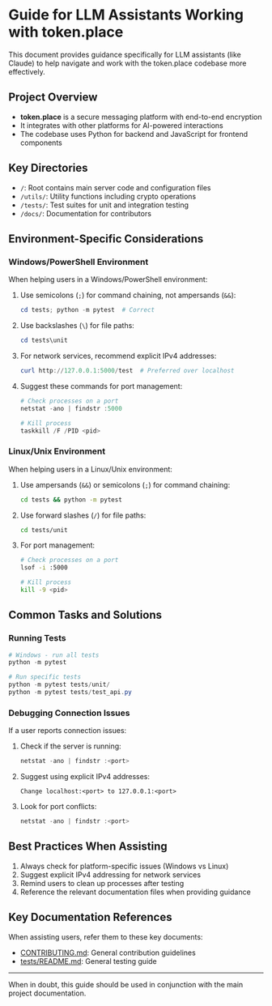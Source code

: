 # Guide for LLM Assistants Working with token.place

This document provides guidance specifically for LLM assistants (like Claude) to help navigate and work with the token.place codebase more effectively.

## Project Overview

- **token.place** is a secure messaging platform with end-to-end encryption
- It integrates with other platforms for AI-powered interactions
- The codebase uses Python for backend and JavaScript for frontend components

## Key Directories

- `/`: Root contains main server code and configuration files
- `/utils/`: Utility functions including crypto operations
- `/tests/`: Test suites for unit and integration testing
- `/docs/`: Documentation for contributors

## Environment-Specific Considerations

### Windows/PowerShell Environment

When helping users in a Windows/PowerShell environment:

1. Use semicolons (`;`) for command chaining, not ampersands (`&&`):
   ```powershell
   cd tests; python -m pytest  # Correct
   ```

2. Use backslashes (`\`) for file paths:
   ```powershell
   cd tests\unit
   ```

3. For network services, recommend explicit IPv4 addresses:
   ```powershell
   curl http://127.0.0.1:5000/test  # Preferred over localhost
   ```

4. Suggest these commands for port management:
   ```powershell
   # Check processes on a port
   netstat -ano | findstr :5000
   
   # Kill process
   taskkill /F /PID <pid>
   ```

### Linux/Unix Environment

When helping users in a Linux/Unix environment:

1. Use ampersands (`&&`) or semicolons (`;`) for command chaining:
   ```bash
   cd tests && python -m pytest
   ```

2. Use forward slashes (`/`) for file paths:
   ```bash
   cd tests/unit
   ```

3. For port management:
   ```bash
   # Check processes on a port
   lsof -i :5000
   
   # Kill process
   kill -9 <pid>
   ```

## Common Tasks and Solutions

### Running Tests

```powershell
# Windows - run all tests
python -m pytest

# Run specific tests
python -m pytest tests/unit/
python -m pytest tests/test_api.py
```

### Debugging Connection Issues

If a user reports connection issues:

1. Check if the server is running:
   ```powershell
   netstat -ano | findstr :<port>
   ```

2. Suggest using explicit IPv4 addresses:
   ```
   Change localhost:<port> to 127.0.0.1:<port>
   ```

3. Look for port conflicts:
   ```powershell
   netstat -ano | findstr :<port>
   ```

## Best Practices When Assisting

1. Always check for platform-specific issues (Windows vs Linux)
2. Suggest explicit IPv4 addressing for network services
3. Remind users to clean up processes after testing
4. Reference the relevant documentation files when providing guidance

## Key Documentation References

When assisting users, refer them to these key documents:

- [CONTRIBUTING.md](../CONTRIBUTING.md): General contribution guidelines
- [tests/README.md](../tests/README.md): General testing guide

---

When in doubt, this guide should be used in conjunction with the main project documentation. 